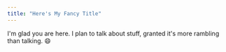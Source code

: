 ```yaml
---
title: "Here's My Fancy Title"
---
```


I'm glad you are here. I plan to talk about stuff, granted it's more rambling than talking. 😄
